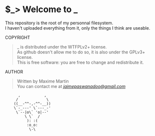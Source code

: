 # $\_> Welcome to **_**

This repository is the root of my personnal filesystem.  
I haven't uploaded everything from it, only the things I think are useable.  


COPYRIGHT  
>_ is distributed under the WTFPLv2+ license.  
>As github doesn't allow me to do so, it is also under the GPLv3+ license.  
>This is free software: you are free to change and redistribute it.  

AUTHOR  
>Written by Maxime Martin  
>You can contact me at *jaimepaswanadoo@gmail.com*  

		  ,           ,
		 /             \
		((__-^^-,-^^-__))
		\`-_---' \`---_-'
		 \`--|o\` 'o|--'
			 \ \`  /
			  ): :(
			  :o_o:
			   \-\

